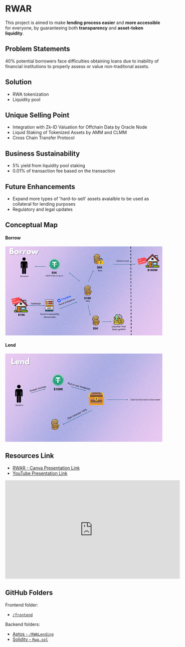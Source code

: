# RWAR
This project is aimed to make **lending process easier** and **more accessible** for everyone, by guaranteeing both **transparency** and **asset-token liquidity**.

## Problem Statements
40% potential borrowers face difficulties obtaining loans due to inability of financial institutions to properly assess or value non-traditonal assets.

## Solution
- RWA tokenization
- Liquidity pool

## Unique Selling Point
- Integration with Zk-ID Valuation for Offchain Data by Oracle Node
- Liquid Staking of Tokenized Assets by AMM and CLMM
- Cross Chain Transfer Protocol

## Business Sustainability
- 5% yield from liquidity pool staking
- 0.01% of transaction fee based on the transaction

## Future Enhancements
- Expand more types of 'hard-to-sell' assets avaialble to be used as collateral for lending purposes
- Regulatory and legal updates

## Conceptual Map
#### Borrow
![alt text](borrow.png)
#### Lend
![alt text](lend.png)

## Resources Link
- [RWAR - Canva Presentation Link](https://discord.com/channels/1274265023996235838/1274265023996235841/1274619558577049671)
- [YouTube Presentation Link](https://youtu.be/Zwwj_TSZL_I)
<iframe width="560" height="315" src="https://www.youtube.com/embed/Zwwj_TSZL_I?si=sO0dDDPyxpLZ1lmn" title="YouTube video player" frameborder="0" allow="accelerometer; autoplay; clipboard-write; encrypted-media; gyroscope; picture-in-picture; web-share" referrerpolicy="strict-origin-when-cross-origin" allowfullscreen></iframe>

## GitHub Folders
Frontend folder:
- [`/frontend`](https://github.com/WenHao1223/nickguhr/tree/main/frontend)

Backend folders:
- [Aptos - `/RWALending`](https://github.com/WenHao1223/nickguhr/tree/main/RWALending)
- [Solidity - `Rwa.sol`](https://github.com/WenHao1223/nickguhr/tree/main/Rwa.sol)